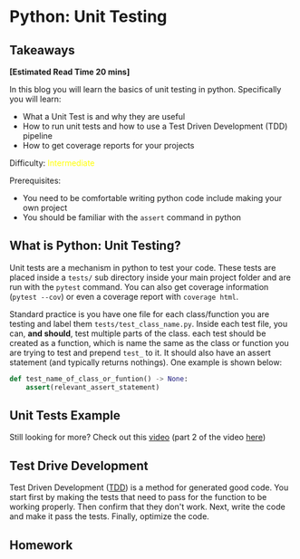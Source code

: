 # Python: Unit Testing

## Takeaways

**[Estimated Read Time 20 mins]**

In this blog you will learn the basics of unit testing in python. Specifically you will learn:
- What a Unit Test is and why they are useful
- How to run unit tests and how to use a Test Driven Development (TDD) pipeline
- How to get coverage reports for your projects

Difficulty: <span style="color:yellow">Intermediate</span>

Prerequisites:
- You need to be comfortable writing python code include making your own project
- You should be familiar with the `assert` command in python


## What is Python: Unit Testing?

Unit tests are a mechanism in python to test your code. These tests are placed inside a `tests/` sub directory inside your main project folder and are run with the `pytest` command. You can also get coverage information (`pytest --cov`) or even a coverage report with `coverage html`.

Standard practice is you have one file for each class/function you are testing and label them `tests/test_class_name.py`.
Inside each test file, you can, **and should**, test multiple parts of the class.
each test should be created as a function, which is name the same as the class or function you are trying to test and prepend `test_` to it. 
It should also have an assert statement (and typically returns nothings). 
One example is shown below:

```python
def test_name_of_class_or_funtion() -> None:
    assert(relevant_assert_statement)
```

## Unit Tests Example

Still looking for more? Check out this [video][1] (part 2 of the video [here][2])


## Test Drive Development

Test Driven Development ([TDD][]) is a method for generated good code. You start first by making the tests that need to pass for the function to be working properly. Then confirm that they don't work. Next, write the code and make it pass the tests. Finally, optimize the code. 

[1]: https://youtu.be/ULxMQ57engo "Arjan Codes: Unit Tests Part 1"
[2]: https://youtu.be/NI5IGAim8X "Arjan Codes: Unit Tests Part 2"
[3]: https://youtu.be/DhUpxWjOhME "mCoding: Unit Tests"
[4]: https://youtu.be/1Lfv5tUGsn8 "Socratica: Unit Tests"
[TDD]: https://youtu.be/B1j6k2j2eJg "Arjan Codes: Test Drive Development"
## Homework


